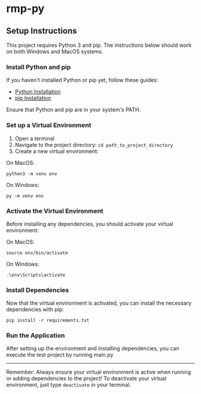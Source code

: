 # rmp-py

## Setup Instructions

This project requires Python 3 and pip. The instructions below should work on both Windows and MacOS systems.

### Install Python and pip

If you haven't installed Python or pip yet, follow these guides:

- [Python Installation](https://www.python.org/downloads/)
- [pip Installation](https://pip.pypa.io/en/stable/installation/)

Ensure that Python and pip are in your system's PATH.

### Set up a Virtual Environment

1. Open a terminal
2. Navigate to the project directory: `cd path_to_project_directory`
3. Create a new virtual environment:

On MacOS:
  ```
  python3 -m venv env
  ```
  
On Windows:
  ```
  py -m venv env
  ```

### Activate the Virtual Environment

Before installing any dependencies, you should activate your virtual environment:

On MacOS: 
```
source env/bin/activate
```
On Windows: 
```
.\env\Scripts\activate
```

### Install Dependencies

Now that the virtual environment is activated, you can install the necessary dependencies with pip:

```
pip install -r requirements.txt
```

### Run the Application

After setting up the environment and installing dependencies, you can execute the test project by running main.py

---

Remember: Always ensure your virtual environment is active when running or adding dependencies to the project! To deactivate your virtual environment, just type `deactivate` in your terminal.

